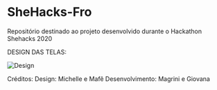 # SheHacks-Fro
Repositório destinado ao projeto desenvolvido durante o Hackathon Shehacks 2020

DESIGN DAS TELAS:

![Design](./DesignSHEHACKS/rascunho.png)


Créditos:
  Design: Michelle e Mafê
  Desenvolvimento: Magrini e Giovana
